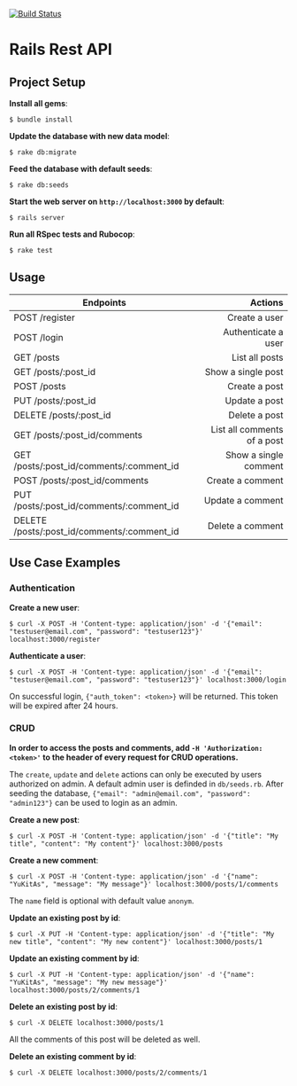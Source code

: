 [![Build Status](https://travis-ci.org/YuKitAs/rails-rest-api.svg?branch=master)](https://travis-ci.org/YuKitAs/rails-rest-api)

# Rails Rest API

## Project Setup

**Install all gems**:

```console
$ bundle install
```

**Update the database with new data model**:

```console
$ rake db:migrate
```

**Feed the database with default seeds**:

```console
$ rake db:seeds
```

**Start the web server on `http://localhost:3000` by default**:

```console
$ rails server
```

**Run all RSpec tests and Rubocop**:

```console
$ rake test
```

## Usage

| Endpoints    | Actions|
| ------------ | -----:|
| POST /register| Create a user|
| POST /login   | Authenticate a user |
| GET /posts    | List all posts|
| GET /posts/:post_id | Show a single post |
| POST /posts | Create a post |
| PUT /posts/:post_id | Update a post |
| DELETE /posts/:post_id | Delete a post |
| GET /posts/:post_id/comments | List all comments of a post |
| GET /posts/:post_id/comments/:comment_id | Show a single comment |
| POST /posts/:post_id/comments | Create a comment |
| PUT /posts/:post_id/comments/:comment_id | Update a comment |
| DELETE /posts/:post_id/comments/:comment_id | Delete a comment |

## Use Case Examples

### Authentication

**Create a new user**:

```console
$ curl -X POST -H 'Content-type: application/json' -d '{"email": "testuser@email.com", "password": "testuser123"}' localhost:3000/register
```

**Authenticate a user**:

```console
$ curl -X POST -H 'Content-type: application/json' -d '{"email": "testuser@email.com", "password": "testuser123"}' localhost:3000/login
```

On successful login, `{"auth_token": <token>}` will be returned. This token will be expired after 24 hours.

### CRUD

**In order to access the posts and comments, add `-H 'Authorization: <token>'` to the header of every request for CRUD operations.**

The `create`, `update` and `delete` actions can only be executed by users authorized on admin. A default admin user is definded in `db/seeds.rb`. After seeding the database, `{"email": "admin@email.com", "password": "admin123"}` can be used to login as an admin.

**Create a new post**:

```console
$ curl -X POST -H 'Content-type: application/json' -d '{"title": "My title", "content": "My content"}' localhost:3000/posts
```

**Create a new comment**:

```console
$ curl -X POST -H 'Content-type: application/json' -d '{"name": "YuKitAs", "message": "My message"}' localhost:3000/posts/1/comments
```

The `name` field is optional with default value `anonym`.

**Update an existing post by id**:

```console
$ curl -X PUT -H 'Content-type: application/json' -d '{"title": "My new title", "content": "My new content"}' localhost:3000/posts/1
```

**Update an existing comment by id**:

```console
$ curl -X PUT -H 'Content-type: application/json' -d '{"name": "YuKitAs", "message": "My new message"}' localhost:3000/posts/2/comments/1
```

**Delete an existing post by id**:

```console
$ curl -X DELETE localhost:3000/posts/1
```

All the comments of this post will be deleted as well.

**Delete an existing comment by id**:

```console
$ curl -X DELETE localhost:3000/posts/2/comments/1
```
